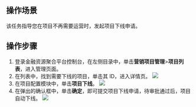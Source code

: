 ## 操作场景
该任务指导您在项目不再需要运营时，发起项目下线申请。

## 操作步骤
1. 登录金融资源聚合平台控制台，在左侧目录中，单击**营销项目管理**>**项目列表**，进入管理页面。
2. 在列表中，找到需要下线的项目，单击其 ID，进入详情页。
![](https://main.qcloudimg.com/raw/505dbbd128cafe2f4d97716154ddf3df.png)
3. 在项目配置模块中，单击**项目下线**。
![](https://main.qcloudimg.com/raw/3d54f8ab2c247b71fb65e7a9d5ac56c1.png)
4. 在弹出的确认框中，单击**确定**，即可提交项目下线申请，待审批通过后，项目自动下线。
![](https://main.qcloudimg.com/raw/299a8c4a539e769984908c6d4913363c.png)
